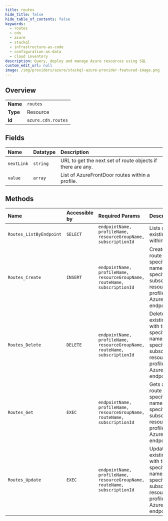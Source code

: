 ```yaml
---
title: routes
hide_title: false
hide_table_of_contents: false
keywords:
  - routes
  - cdn
  - azure    
  - stackql
  - infrastructure-as-code
  - configuration-as-data
  - cloud inventory
description: Query, deploy and manage Azure resources using SQL
custom_edit_url: null
image: /img/providers/azure/stackql-azure-provider-featured-image.png
---
```

  
    

## Overview
<table><tbody>
<tr><td><b>Name</b></td><td><code>routes</code></td></tr>
<tr><td><b>Type</b></td><td>Resource</td></tr>
<tr><td><b>Id</b></td><td><code>azure.cdn.routes</code></td></tr>
</tbody></table>

## Fields
| Name | Datatype | Description |
|:-----|:---------|:------------|
| `nextLink` | `string` | URL to get the next set of route objects if there are any. |
| `value` | `array` | List of AzureFrontDoor routes within a profile. |
## Methods
| Name | Accessible by | Required Params | Description |
|:-----|:--------------|:----------------|:------------|
| `Routes_ListByEndpoint` | `SELECT` | `endpointName, profileName, resourceGroupName, subscriptionId` | Lists all of the existing origins within a profile. |
| `Routes_Create` | `INSERT` | `endpointName, profileName, resourceGroupName, routeName, subscriptionId` | Creates a new route with the specified route name under the specified subscription, resource group, profile, and AzureFrontDoor endpoint. |
| `Routes_Delete` | `DELETE` | `endpointName, profileName, resourceGroupName, routeName, subscriptionId` | Deletes an existing route with the specified route name under the specified subscription, resource group, profile, and AzureFrontDoor endpoint. |
| `Routes_Get` | `EXEC` | `endpointName, profileName, resourceGroupName, routeName, subscriptionId` | Gets an existing route with the specified route name under the specified subscription, resource group, profile, and AzureFrontDoor endpoint. |
| `Routes_Update` | `EXEC` | `endpointName, profileName, resourceGroupName, routeName, subscriptionId` | Updates an existing route with the specified route name under the specified subscription, resource group, profile, and AzureFrontDoor endpoint. |
